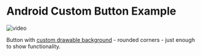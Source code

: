 # Android Custom Button Example

![video](https://user-images.githubusercontent.com/9403665/83360741-b013fd80-a351-11ea-8181-1c1420e57c78.gif)

Button with [custom drawable background](/../../blob/master/app/src/main/res/drawable/button_rounded.xml) - rounded corners - just enough to show functionality.
